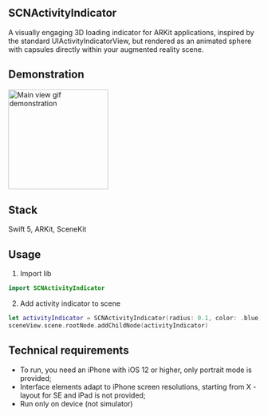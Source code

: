 ## **SCNActivityIndicator**

A visually engaging 3D loading indicator for ARKit applications, inspired by the standard UIActivityIndicatorView, but rendered as an animated sphere with capsules directly within your augmented reality scene.

## **Demonstration**
<img width="200" alt="Main view gif demonstration" src="https://github.com/Georgy-hook/SCNActivityIndicator/assets/78609985/94bb3b46-2952-48ab-a3b9-3920bde01182">

## **Stack**
Swift 5, ARKit, SceneKit

## **Usage**
1. Import lib
  ```swift
import SCNActivityIndicator
  ```
2. Add activity indicator to scene
  ```swift
  let activityIndicator = SCNActivityIndicator(radius: 0.1, color: .blue)
  sceneView.scene.rootNode.addChildNode(activityIndicator)
  ```
## **Technical requirements**

- To run, you need an iPhone with iOS 12 or higher, only portrait mode is provided;
- Interface elements adapt to iPhone screen resolutions, starting from X - layout for SE and iPad is not provided;
- Run only on device (not simulator)
